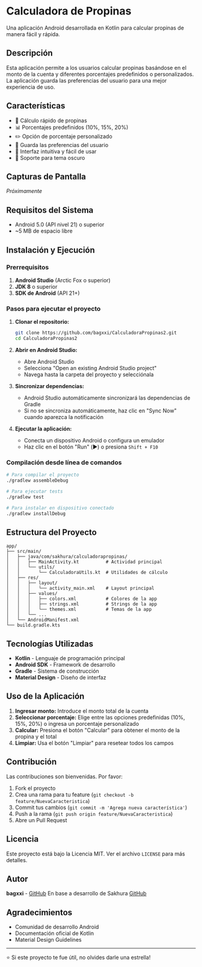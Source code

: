 # Calculadora de Propinas

Una aplicación Android desarrollada en Kotlin para calcular propinas de manera fácil y rápida.

## Descripción

Esta aplicación permite a los usuarios calcular propinas basándose en el monto de la cuenta y diferentes porcentajes predefinidos o personalizados. La aplicación guarda las preferencias del usuario para una mejor experiencia de uso.

## Características

- 🧮 Cálculo rápido de propinas
- 📊 Porcentajes predefinidos (10%, 15%, 20%)
- ✏️ Opción de porcentaje personalizado
- 💾 Guarda las preferencias del usuario
- 🎨 Interfaz intuitiva y fácil de usar
- 🌙 Soporte para tema oscuro

## Capturas de Pantalla

_Próximamente_

## Requisitos del Sistema

- Android 5.0 (API nivel 21) o superior
- ~5 MB de espacio libre

## Instalación y Ejecución

### Prerrequisitos

1. **Android Studio** (Arctic Fox o superior)
2. **JDK 8** o superior
3. **SDK de Android** (API 21+)

### Pasos para ejecutar el proyecto

1. **Clonar el repositorio:**
   ```bash
   git clone https://github.com/bagxxi/CalculadoraPropinas2.git
   cd CalculadoraPropinas2
   ```

2. **Abrir en Android Studio:**
   - Abre Android Studio
   - Selecciona "Open an existing Android Studio project"
   - Navega hasta la carpeta del proyecto y selecciónala

3. **Sincronizar dependencias:**
   - Android Studio automáticamente sincronizará las dependencias de Gradle
   - Si no se sincroniza automáticamente, haz clic en "Sync Now" cuando aparezca la notificación

4. **Ejecutar la aplicación:**
   - Conecta un dispositivo Android o configura un emulador
   - Haz clic en el botón "Run" (▶️) o presiona `Shift + F10`

### Compilación desde línea de comandos

```bash
# Para compilar el proyecto
./gradlew assembleDebug

# Para ejecutar tests
./gradlew test

# Para instalar en dispositivo conectado
./gradlew installDebug
```

## Estructura del Proyecto

```
app/
├── src/main/
│   ├── java/com/sakhura/calculadorapropinas/
│   │   ├── MainActivity.kt          # Actividad principal
│   │   └── utils/
│   │       └── CalculadoraUtils.kt  # Utilidades de cálculo
│   ├── res/
│   │   ├── layout/
│   │   │   └── activity_main.xml    # Layout principal
│   │   ├── values/
│   │   │   ├── colors.xml           # Colores de la app
│   │   │   ├── strings.xml          # Strings de la app
│   │   │   └── themes.xml           # Temas de la app
│   │   └── ...
│   └── AndroidManifest.xml
└── build.gradle.kts
```

## Tecnologías Utilizadas

- **Kotlin** - Lenguaje de programación principal
- **Android SDK** - Framework de desarrollo
- **Gradle** - Sistema de construcción
- **Material Design** - Diseño de interfaz

## Uso de la Aplicación

1. **Ingresar monto:** Introduce el monto total de la cuenta
2. **Seleccionar porcentaje:** Elige entre las opciones predefinidas (10%, 15%, 20%) o ingresa un porcentaje personalizado
3. **Calcular:** Presiona el botón "Calcular" para obtener el monto de la propina y el total
4. **Limpiar:** Usa el botón "Limpiar" para resetear todos los campos

## Contribución

Las contribuciones son bienvenidas. Por favor:

1. Fork el proyecto
2. Crea una rama para tu feature (`git checkout -b feature/NuevaCaracteristica`)
3. Commit tus cambios (`git commit -m 'Agrega nueva característica'`)
4. Push a la rama (`git push origin feature/NuevaCaracteristica`)
5. Abre un Pull Request

## Licencia

Este proyecto está bajo la Licencia MIT. Ver el archivo `LICENSE` para más detalles.

## Autor

**bagxxi** - [GitHub](https://github.com/bagxxi)
En base a desarrollo de Sakhura [GitHub](https://github.com/Sakhura)

## Agradecimientos

- Comunidad de desarrollo Android
- Documentación oficial de Kotlin
- Material Design Guidelines

---

⭐ Si este proyecto te fue útil, no olvides darle una estrella!
